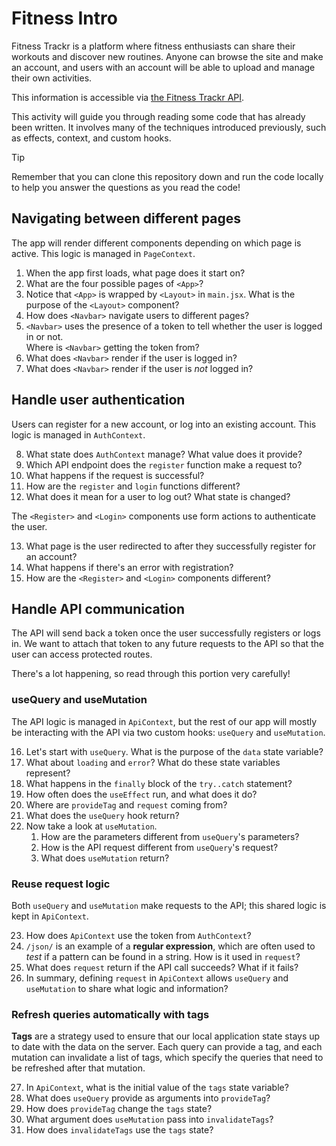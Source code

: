 # Fitness Intro

Fitness Trackr is a platform where fitness enthusiasts can share their workouts and
discover new routines. Anyone can browse the site and make an account, and users with an
account will be able to upload and manage their own activities.

This information is accessible via [the Fitness Trackr API](https://fitnesstrac-kr.herokuapp.com/).

This activity will guide you through reading some code that has already been written. It
involves many of the techniques introduced previously, such as effects, context, and custom hooks.

> [!TIP]
>
> Remember that you can clone this repository down and run the code locally
> to help you answer the questions as you read the code!

## Navigating between different pages

The app will render different components depending on which page is active. This logic is
managed in `PageContext`.

1. When the app first loads, what page does it start on?
2. What are the four possible pages of `<App>`?
3. Notice that `<App>` is wrapped by `<Layout>` in `main.jsx`. What is the purpose of the
   `<Layout>` component?
4. How does `<Navbar>` navigate users to different pages?
5. `<Navbar>` uses the presence of a token to tell whether the user is logged in or not.\
   Where is `<Navbar>` getting the token from?
6. What does `<Navbar>` render if the user is logged in?
7. What does `<Navbar>` render if the user is _not_ logged in?

## Handle user authentication

Users can register for a new account, or log into an existing account. This logic is
managed in `AuthContext`.

8. What state does `AuthContext` manage? What value does it provide?
9. Which API endpoint does the `register` function make a request to?
10. What happens if the request is successful?
11. How are the `register` and `login` functions different?
12. What does it mean for a user to log out? What state is changed?

The `<Register>` and `<Login>` components use form actions to authenticate the user.

13. What page is the user redirected to after they successfully register for an account?
14. What happens if there's an error with registration?
15. How are the `<Register>` and `<Login>` components different?

## Handle API communication

The API will send back a token once the user successfully registers or logs in. We want to
attach that token to any future requests to the API so that the user can access protected
routes.

There's a lot happening, so read through this portion very carefully!

### useQuery and useMutation

The API logic is managed in `ApiContext`, but the rest of our app will mostly be
interacting with the API via two custom hooks: `useQuery` and `useMutation`.

16. Let's start with `useQuery`. What is the purpose of the `data` state variable?
17. What about `loading` and `error`? What do these state variables represent?
18. What happens in the `finally` block of the `try..catch` statement?
19. How often does the `useEffect` run, and what does it do?
20. Where are `provideTag` and `request` coming from?
21. What does the `useQuery` hook return?
22. Now take a look at `useMutation`.
    1. How are the parameters different from `useQuery`'s parameters?
    2. How is the API request different from `useQuery`'s request?
    3. What does `useMutation` return?

### Reuse request logic

Both `useQuery` and `useMutation` make requests to the API; this shared logic is kept in
`ApiContext`.

23. How does `ApiContext` use the token from `AuthContext`?
24. `/json/` is an example of a **regular expression**, which are often used to _test_
    if a pattern can be found in a string. How is it used in `request`?
25. What does `request` return if the API call succeeds? What if it fails?
26. In summary, defining `request` in `ApiContext` allows `useQuery` and `useMutation`
    to share what logic and information?

### Refresh queries automatically with tags

**Tags** are a strategy used to ensure that our local application state stays up to date
with the data on the server. Each query can provide a tag, and each mutation can invalidate a list of tags,
which specify the queries that need to be refreshed after that mutation.

27. In `ApiContext`, what is the initial value of the `tags` state variable?
28. What does `useQuery` provide as arguments into `provideTag`?
29. How does `provideTag` change the `tags` state?
30. What argument does `useMutation` pass into `invalidateTags`?
31. How does `invalidateTags` use the `tags` state?
